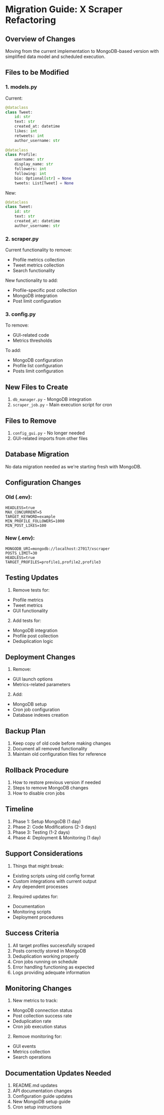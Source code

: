 # Migration Guide: X Scraper Refactoring

## Overview of Changes

Moving from the current implementation to MongoDB-based version with simplified data model and scheduled execution.

## Files to be Modified

### 1. models.py
Current:
```python
@dataclass
class Tweet:
    id: str
    text: str
    created_at: datetime
    likes: int
    retweets: int
    author_username: str
    
@dataclass
class Profile:
    username: str
    display_name: str
    followers: int
    following: int
    bio: Optional[str] = None
    tweets: List[Tweet] = None
```

New:
```python
@dataclass
class Tweet:
    id: str
    text: str
    created_at: datetime
    author_username: str
```

### 2. scraper.py
Current functionality to remove:
- Profile metrics collection
- Tweet metrics collection
- Search functionality

New functionality to add:
- Profile-specific post collection
- MongoDB integration
- Post limit configuration

### 3. config.py
To remove:
- GUI-related code
- Metrics thresholds

To add:
- MongoDB configuration
- Profile list configuration
- Posts limit configuration

## New Files to Create

1. `db_manager.py` - MongoDB integration
2. `scraper_job.py` - Main execution script for cron

## Files to Remove

1. `config_gui.py` - No longer needed
2. GUI-related imports from other files

## Database Migration

No data migration needed as we're starting fresh with MongoDB.

## Configuration Changes

### Old (.env):
```
HEADLESS=true
MAX_CONCURRENT=5
TARGET_KEYWORD=example
MIN_PROFILE_FOLLOWERS=1000
MIN_POST_LIKES=100
```

### New (.env):
```
MONGODB_URI=mongodb://localhost:27017/xscraper
POSTS_LIMIT=30
HEADLESS=true
TARGET_PROFILES=profile1,profile2,profile3
```

## Testing Updates

1. Remove tests for:
- Profile metrics
- Tweet metrics
- GUI functionality

2. Add tests for:
- MongoDB integration
- Profile post collection
- Deduplication logic

## Deployment Changes

1. Remove:
- GUI launch options
- Metrics-related parameters

2. Add:
- MongoDB setup
- Cron job configuration
- Database indexes creation

## Backup Plan

1. Keep copy of old code before making changes
2. Document all removed functionality
3. Maintain old configuration files for reference

## Rollback Procedure

1. How to restore previous version if needed
2. Steps to remove MongoDB changes
3. How to disable cron jobs

## Timeline

1. Phase 1: Setup MongoDB (1 day)
2. Phase 2: Code Modifications (2-3 days)
3. Phase 3: Testing (1-2 days)
4. Phase 4: Deployment & Monitoring (1 day)

## Support Considerations

1. Things that might break:
- Existing scripts using old config format
- Custom integrations with current output
- Any dependent processes

2. Required updates for:
- Documentation
- Monitoring scripts
- Deployment procedures

## Success Criteria

1. All target profiles successfully scraped
2. Posts correctly stored in MongoDB
3. Deduplication working properly
4. Cron jobs running on schedule
5. Error handling functioning as expected
6. Logs providing adequate information

## Monitoring Changes

1. New metrics to track:
- MongoDB connection status
- Post collection success rate
- Deduplication rate
- Cron job execution status

2. Remove monitoring for:
- GUI events
- Metrics collection
- Search operations

## Documentation Updates Needed

1. README.md updates
2. API documentation changes
3. Configuration guide updates
4. New MongoDB setup guide
5. Cron setup instructions